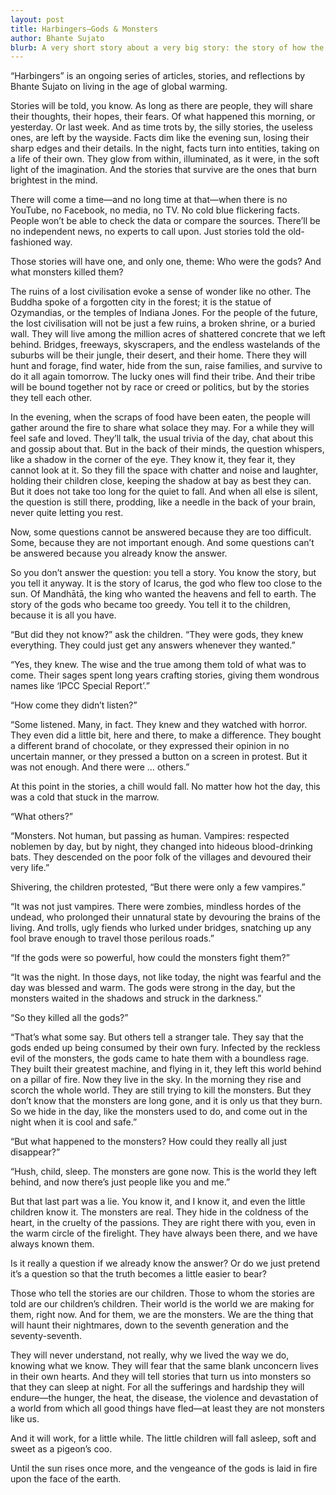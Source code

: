 ```yaml
---
layout: post
title: Harbingers—Gods & Monsters
author: Bhante Sujato
blurb: A very short story about a very big story: the story of how the world ended, and how we, who ended the world, will be seen by our children.
---
```


<p class="preamble"> “Harbingers” is an ongoing series of articles, stories, and reflections by Bhante Sujato on living in the age of global warming.</p>

Stories will be told, you know. As long as there are people, they will share their thoughts, their hopes, their fears. Of what happened this morning, or yesterday. Or last week. And as time trots by, the silly stories, the useless ones, are left by the wayside. Facts dim like the evening sun, losing their sharp edges and their details. In the night, facts turn into entities, taking on a life of their own. They glow from within, illuminated, as it were, in the soft light of the imagination. And the stories that survive are the ones that burn brightest in the mind.

There will come a time—and no long time at that—when there is no YouTube, no Facebook, no media, no TV. No cold blue flickering facts. People won’t be able to check the data or compare the sources. There’ll be no independent news, no experts to call upon. Just stories told the old-fashioned way.

Those stories will have one, and only one, theme: Who were the gods? And what monsters killed them?

The ruins of a lost civilisation evoke a sense of wonder like no other. The Buddha spoke of a forgotten city in the forest; it is the statue of Ozymandias, or the temples of Indiana Jones. For the people of the future, the lost civilisation will not be just a few ruins, a broken shrine, or a buried wall. They will live among the million acres of shattered concrete that we left behind. Bridges, freeways, skyscrapers, and the endless wastelands of the suburbs will be their jungle, their desert, and their home. There they will hunt and forage, find water, hide from the sun, raise families, and survive to do it all again tomorrow. The lucky ones will find their tribe. And their tribe will be bound together not by race or creed or politics, but by the stories they tell each other.

In the evening, when the scraps of food have been eaten, the people will gather around the fire to share what solace they may. For a while they will feel safe and loved. They’ll talk, the usual trivia of the day, chat about this and gossip about that. But in the back of their minds, the question whispers, like a shadow in the corner of the eye. They know it, they fear it, they cannot look at it. So they fill the space with chatter and noise and laughter, holding their children close, keeping the shadow at bay as best they can. But it does not take too long for the quiet to fall. And when all else is silent, the question is still there, prodding, like a needle in the back of your brain, never quite letting you rest.

Now, some questions cannot be answered because they are too difficult. Some, because they are not important enough. And some questions can’t be answered because you already know the answer.

So you don’t answer the question: you tell a story. You know the story, but you tell it anyway. It is the story of Icarus, the god who flew too close to the sun. Of Mandhātā, the king who wanted the heavens and fell to earth. The story of the gods who became too greedy. You tell it to the children, because it is all you have.

“But did they not know?” ask the children. “They were gods, they knew everything. They could just get any answers  whenever they wanted.”

“Yes, they knew. The wise and the true among them told of what was to come. Their sages spent long years crafting stories, giving them wondrous names like ‘IPCC Special Report’.”

“How come they didn’t listen?”

“Some listened. Many, in fact. They knew and they watched with horror. They even did a little bit, here and there, to make a difference. They bought a different brand of chocolate, or they expressed their opinion in no uncertain manner, or they pressed a button on a screen in protest. But it was not enough. And there were … others.”

At this point in the stories, a chill would fall. No matter how hot the day, this was a cold that stuck in the marrow.

“What others?”

“Monsters. Not human, but passing as human. Vampires: respected noblemen by day, but by night, they changed into hideous blood-drinking bats. They descended on the poor folk of the villages and devoured their very life.”

Shivering, the children protested, “But there were only a few vampires.”

“It was not just vampires. There were zombies, mindless hordes of the undead, who prolonged their unnatural state by devouring the brains of the living. And trolls, ugly fiends who lurked under bridges, snatching up any fool brave enough to travel those perilous roads.”

“If the gods were so powerful, how could the monsters fight them?”

“It was the night. In those days, not like today, the night was fearful and the day was blessed and warm. The gods were strong in the day, but the monsters waited in the shadows and struck in the darkness.”

“So they killed all the gods?”  

“That’s what some say. But others tell a stranger tale. They say that the gods ended up being consumed by their own fury. Infected by the reckless evil of the monsters, the gods came to hate them with a boundless rage. They built their greatest machine, and flying in it, they left this world behind on a pillar of fire. Now they live in the sky. In the morning they rise and scorch the whole world. They are still trying to kill the monsters. But they don’t know that the monsters are long gone, and it is only us that they burn. So we hide in the day, like the monsters used to do, and come out in the night when it is cool and safe.”

“But what happened to the monsters? How could they really all just disappear?”

“Hush, child, sleep. The monsters are gone now. This is the world they left behind, and now there’s just people like you and me.”

But that last part was a lie. You know it, and I know it, and even the little children know it. The monsters are real. They hide in the coldness of the heart, in the cruelty of the passions. They are right there with you, even in the warm circle of the firelight. They have always been there, and we have always known them.

Is it really a question if we already know the answer? Or do we just pretend it’s a question so that the truth becomes a little easier to bear?

Those who tell the stories are our children. Those to whom the stories are told are our children’s children. Their world is the world we are making for them, right now. And for them, we are the monsters. We are the thing that will haunt their nightmares, down to the seventh generation and the seventy-seventh.

They will never understand, not really, why we lived the way we do, knowing what we know. They will fear that the same blank unconcern lives in their own hearts. And they will tell stories that turn us into monsters so that they can sleep at night. For all the sufferings and hardship they will endure—the hunger, the heat, the disease, the violence and devastation of a world from which all good things have fled—at least they are not monsters like us.

And it will work, for a little while. The little children will fall asleep, soft and sweet as a pigeon’s coo.

Until the sun rises once more, and the vengeance of the gods is laid in fire upon the face of the earth.
